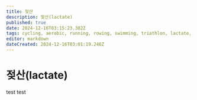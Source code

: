 ```yaml
---
title: 젖산
description: 젖산(lactate)
published: true
date: 2024-12-16T03:15:23.382Z
tags: cycling, aerobic, running, rowing, swimming, triathlon, lactate, physiology, tr
editor: markdown
dateCreated: 2024-12-16T03:01:19.246Z
---
```


# 젖산(lactate)

test test